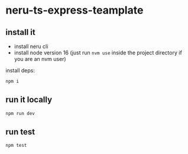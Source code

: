 # neru-ts-express-teamplate

## install it
- install neru cli
- install node version 16 (just run `nvm use` inside the project directory if you are an nvm user)

install deps: 

```bash
npm i
```

## run it locally

```bash
npm run dev
```


## run test

```bash
npm test
```
